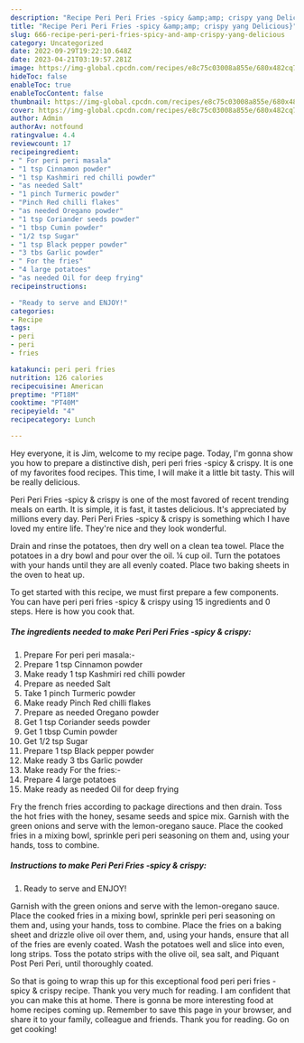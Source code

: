 ```yaml
---
description: "Recipe Peri Peri Fries -spicy &amp;amp; crispy yang Delicious}"
title: "Recipe Peri Peri Fries -spicy &amp;amp; crispy yang Delicious}"
slug: 666-recipe-peri-peri-fries-spicy-and-amp-crispy-yang-delicious
category: Uncategorized
date: 2022-09-29T19:22:10.648Z
date: 2023-04-21T03:19:57.281Z
image: https://img-global.cpcdn.com/recipes/e8c75c03008a855e/680x482cq70/peri-peri-fries-spicy-crispy-recipe-main-photo.jpg
hideToc: false
enableToc: true
enableTocContent: false
thumbnail: https://img-global.cpcdn.com/recipes/e8c75c03008a855e/680x482cq70/peri-peri-fries-spicy-crispy-recipe-main-photo.jpg
cover: https://img-global.cpcdn.com/recipes/e8c75c03008a855e/680x482cq70/peri-peri-fries-spicy-crispy-recipe-main-photo.jpg
author: Admin
authorAv: notfound
ratingvalue: 4.4
reviewcount: 17
recipeingredient:
- " For peri peri masala"
- "1 tsp Cinnamon powder"
- "1 tsp Kashmiri red chilli powder"
- "as needed Salt"
- "1 pinch Turmeric powder"
- "Pinch Red chilli flakes"
- "as needed Oregano powder"
- "1 tsp Coriander seeds powder"
- "1 tbsp Cumin powder"
- "1/2 tsp Sugar"
- "1 tsp Black pepper powder"
- "3 tbs Garlic powder"
- " For the fries"
- "4 large potatoes"
- "as needed Oil for deep frying"
recipeinstructions:

- "Ready to serve and ENJOY!"
categories:
- Recipe
tags:
- peri
- peri
- fries

katakunci: peri peri fries 
nutrition: 126 calories
recipecuisine: American
preptime: "PT18M"
cooktime: "PT40M"
recipeyield: "4"
recipecategory: Lunch

---
```



Hey everyone, it is Jim, welcome to my recipe page. Today, I'm gonna show you how to prepare a distinctive dish, peri peri fries -spicy &amp; crispy. It is one of my favorites food recipes. This time, I will make it a little bit tasty. This will be really delicious.

Peri Peri Fries -spicy &amp; crispy is one of the most favored of recent trending meals on earth. It is simple, it is fast, it tastes delicious. It's appreciated by millions every day. Peri Peri Fries -spicy &amp; crispy is something which I have loved my entire life. They're nice and they look wonderful.

Drain and rinse the potatoes, then dry well on a clean tea towel. Place the potatoes in a dry bowl and pour over the oil. ¼ cup oil. Turn the potatoes with your hands until they are all evenly coated. Place two baking sheets in the oven to heat up.


To get started with this recipe, we must first prepare a few components. You can have peri peri fries -spicy &amp; crispy using 15 ingredients and 0 steps. Here is how you cook that.

<!--inarticleads1-->

##### The ingredients needed to make Peri Peri Fries -spicy &amp; crispy:

1. Prepare  For peri peri masala:-
1. Prepare 1 tsp Cinnamon powder
1. Make ready 1 tsp Kashmiri red chilli powder
1. Prepare as needed Salt
1. Take 1 pinch Turmeric powder
1. Make ready Pinch Red chilli flakes
1. Prepare as needed Oregano powder
1. Get 1 tsp Coriander seeds powder
1. Get 1 tbsp Cumin powder
1. Get 1/2 tsp Sugar
1. Prepare 1 tsp Black pepper powder
1. Make ready 3 tbs Garlic powder
1. Make ready  For the fries:-
1. Prepare 4 large potatoes
1. Make ready as needed Oil for deep frying


Fry the french fries according to package directions and then drain. Toss the hot fries with the honey, sesame seeds and spice mix. Garnish with the green onions and serve with the lemon-oregano sauce. Place the cooked fries in a mixing bowl, sprinkle peri peri seasoning on them and, using your hands, toss to combine. 

<!--inarticleads2-->

##### Instructions to make Peri Peri Fries -spicy &amp; crispy:


1. Ready to serve and ENJOY!

Garnish with the green onions and serve with the lemon-oregano sauce. Place the cooked fries in a mixing bowl, sprinkle peri peri seasoning on them and, using your hands, toss to combine. Place the fries on a baking sheet and drizzle olive oil over them, and, using your hands, ensure that all of the fries are evenly coated. Wash the potatoes well and slice into even, long strips. Toss the potato strips with the olive oil, sea salt, and Piquant Post Peri Peri, until thoroughly coated. 

So that is going to wrap this up for this exceptional food peri peri fries -spicy &amp; crispy recipe. Thank you very much for reading. I am confident that you can make this at home. There is gonna be more interesting food at home recipes coming up. Remember to save this page in your browser, and share it to your family, colleague and friends. Thank you for reading. Go on get cooking!
